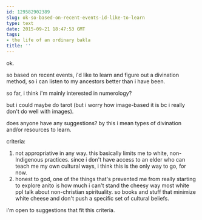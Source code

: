 ```yaml
---
id: 129582902389
slug: ok-so-based-on-recent-events-id-like-to-learn
type: text
date: 2015-09-21 18:47:53 GMT
tags:
- the life of an ordinary bakla
title: ''
---
```

ok. 

so based on recent events, i'd like to learn and figure out a divination method, so i can listen to my ancestors better than i have been.

so far, i think i'm mainly interested in numerology?

but i could maybe do tarot (but i worry how image-based it is bc i really don't do well with images).

does anyone have any suggestions? by this i mean types of divination and/or resources to learn.

criteria:

1. not appropriative in any way. this basically limits me to white, non-Indigenous practices. since i don't have access to an elder who can teach me my own cultural ways, i think this is the only way to go, for now.
2. honest to god, one of the things that's prevented me from really starting to explore anito is how much i can't stand the cheesy way most white ppl talk about non-christian spirituality. so books and stuff that minimize white cheese and don't push a specific set of cultural beliefs. 

i'm open to suggestions that fit this criteria.